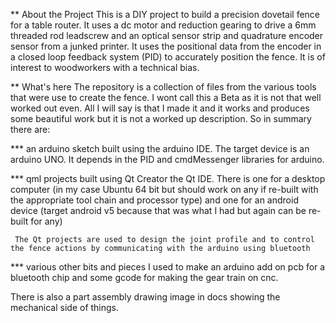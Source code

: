 ** About the Project
This is a DIY project to build a precision dovetail fence for a table router. It uses a dc motor and reduction gearing to drive a 6mm threaded rod leadscrew and an optical sensor strip and quadrature encoder sensor from a junked printer. It uses the positional data from the encoder in a closed loop feedback system (PID) to accurately position the fence.
It is of interest to woodworkers with a technical bias.

** What's here
The repository is a collection of files from the various tools that were use to create the fence.
I wont call this a Beta as it is not that well worked out even. All I will say is that I made it and it works and produces some beautiful work but it is not a worked up description. So in summary there are:

*** an arduino sketch built using the arduino IDE. The target device is an arduino UNO. It depends in the PID and cmdMessenger libraries for arduino.

*** qml projects built using Qt Creator the Qt IDE. There is one for a desktop computer (in my case Ubuntu 64 bit but should work on any if re-built with the appropriate tool chain and processor type) and one for an android device (target android v5 because that was what I had but again can be re-built for any)

     The Qt projects are used to design the joint profile and to control the fence actions by communicating with the arduino using bluetooth

*** various other bits and pieces I used to make an arduino add on pcb for a bluetooth chip and some gcode for making the gear train on cnc.

There is also a part assembly drawing image in docs showing the mechanical side of things.